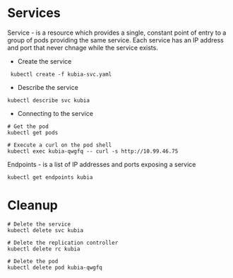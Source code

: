 # Services

Service - is a resource which provides a single, constant point of entry to a group of pods  providing the same service.
Each service has an IP address and port that never chnage while the service exists.

* Create the service
```
 kubectl create -f kubia-svc.yaml
```

* Describe the service
```
kubectl describe svc kubia
```

* Connecting to the service
```
# Get the pod
kubectl get pods

# Execute a curl on the pod shell
kubectl exec kubia-qwgfq -- curl -s http://10.99.46.75

```

Endpoints - is a list of IP addresses and ports exposing a service

```
kubectl get endpoints kubia
```

# Cleanup
```
# Delete the service
kubectl delete svc kubia

# Delete the replication controller
kubectl delete rc kubia

# Delete the pod
kubectl delete pod kubia-qwgfq
```